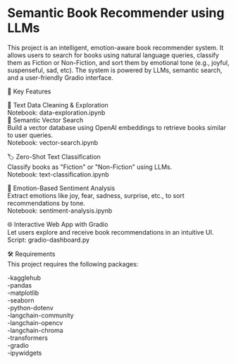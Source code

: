 # Semantic Book Recommender using LLMs

This project is an intelligent, emotion-aware book recommender system. It allows users to search for books using natural language queries, classify them as Fiction or Non-Fiction, and sort them by emotional tone (e.g., joyful, suspenseful, sad, etc). The system is powered by LLMs, semantic search, and a user-friendly Gradio interface.

🔑 Key Features
<br>

🧹 Text Data Cleaning & Exploration
<br>
Notebook: data-exploration.ipynb
<br>
🧠 Semantic Vector Search
<br>
Build a vector database using OpenAI embeddings to retrieve books similar to user queries.
<br>
Notebook: vector-search.ipynb

🏷️ Zero-Shot Text Classification
<br>
Classify books as "Fiction" or "Non-Fiction" using LLMs.
<br>
Notebook: text-classification.ipynb

💬 Emotion-Based Sentiment Analysis
<br>
Extract emotions like joy, fear, sadness, surprise, etc., to sort recommendations by tone.
<br>
Notebook: sentiment-analysis.ipynb

🌐 Interactive Web App with Gradio
<br>
Let users explore and receive book recommendations in an intuitive UI.
<br>
Script: gradio-dashboard.py

🛠 Requirements
<br>
This project requires the following packages:
<br>

-kagglehub
<br>
-pandas
<br>
-matplotlib
<br>
-seaborn
<br>
-python-dotenv
<br>
-langchain-community
<br>
-langchain-opencv
<br>
-langchain-chroma
<br>
-transformers
<br>
-gradio
<br>
-ipywidgets
